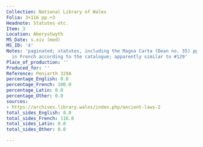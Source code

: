 ```yaml
---
Collection: National Library of Wales
Folia: 3+116 pp.+3
Headnote: Statutes etc.
Item: 3
Location: Aberystwyth
MS_Date: s.xiv (med)
MS_ID: '4'
Notes: 'paginated; statutes, including the Magna Carta (Dean no. 35) pp. 5-10, all
  in French according to the catalogue; apparently similar to #129'
Place_of_production: ''
Produced_for: ''
Reference: Peniarth 329A
percentage_English: 0.0
percentage_French: 100.0
percentage_Latin: 0.0
percentage_Other: 0.0
sources:
- https://archives.library.wales/index.php/ancient-laws-2
total_sides_English: 0.0
total_sides_French: 116.0
total_sides_Latin: 0.0
total_sides_Other: 0.0

---
```

